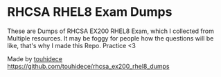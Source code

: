 # RHCSA RHEL8 Exam Dumps
These are Dumps of RHCSA EX200 RHEL8 Exam, which I collected from Multiple resources.
It may be foggy for people how the questions will be like, that's why I made this Repo. Practice <3

Made by [touhidece](https://github.com/touhidece)
https://github.com/touhidece/rhcsa_ex200_rhel8_dumps